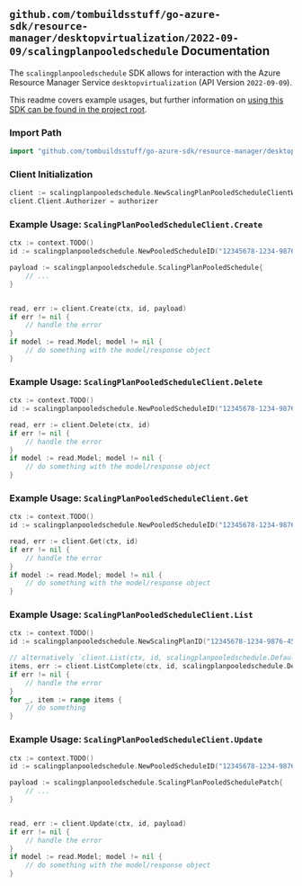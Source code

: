 
## `github.com/tombuildsstuff/go-azure-sdk/resource-manager/desktopvirtualization/2022-09-09/scalingplanpooledschedule` Documentation

The `scalingplanpooledschedule` SDK allows for interaction with the Azure Resource Manager Service `desktopvirtualization` (API Version `2022-09-09`).

This readme covers example usages, but further information on [using this SDK can be found in the project root](https://github.com/tombuildsstuff/go-azure-sdk/tree/main/docs).

### Import Path

```go
import "github.com/tombuildsstuff/go-azure-sdk/resource-manager/desktopvirtualization/2022-09-09/scalingplanpooledschedule"
```


### Client Initialization

```go
client := scalingplanpooledschedule.NewScalingPlanPooledScheduleClientWithBaseURI("https://management.azure.com")
client.Client.Authorizer = authorizer
```


### Example Usage: `ScalingPlanPooledScheduleClient.Create`

```go
ctx := context.TODO()
id := scalingplanpooledschedule.NewPooledScheduleID("12345678-1234-9876-4563-123456789012", "example-resource-group", "scalingPlanValue", "pooledScheduleValue")

payload := scalingplanpooledschedule.ScalingPlanPooledSchedule{
	// ...
}


read, err := client.Create(ctx, id, payload)
if err != nil {
	// handle the error
}
if model := read.Model; model != nil {
	// do something with the model/response object
}
```


### Example Usage: `ScalingPlanPooledScheduleClient.Delete`

```go
ctx := context.TODO()
id := scalingplanpooledschedule.NewPooledScheduleID("12345678-1234-9876-4563-123456789012", "example-resource-group", "scalingPlanValue", "pooledScheduleValue")

read, err := client.Delete(ctx, id)
if err != nil {
	// handle the error
}
if model := read.Model; model != nil {
	// do something with the model/response object
}
```


### Example Usage: `ScalingPlanPooledScheduleClient.Get`

```go
ctx := context.TODO()
id := scalingplanpooledschedule.NewPooledScheduleID("12345678-1234-9876-4563-123456789012", "example-resource-group", "scalingPlanValue", "pooledScheduleValue")

read, err := client.Get(ctx, id)
if err != nil {
	// handle the error
}
if model := read.Model; model != nil {
	// do something with the model/response object
}
```


### Example Usage: `ScalingPlanPooledScheduleClient.List`

```go
ctx := context.TODO()
id := scalingplanpooledschedule.NewScalingPlanID("12345678-1234-9876-4563-123456789012", "example-resource-group", "scalingPlanValue")

// alternatively `client.List(ctx, id, scalingplanpooledschedule.DefaultListOperationOptions())` can be used to do batched pagination
items, err := client.ListComplete(ctx, id, scalingplanpooledschedule.DefaultListOperationOptions())
if err != nil {
	// handle the error
}
for _, item := range items {
	// do something
}
```


### Example Usage: `ScalingPlanPooledScheduleClient.Update`

```go
ctx := context.TODO()
id := scalingplanpooledschedule.NewPooledScheduleID("12345678-1234-9876-4563-123456789012", "example-resource-group", "scalingPlanValue", "pooledScheduleValue")

payload := scalingplanpooledschedule.ScalingPlanPooledSchedulePatch{
	// ...
}


read, err := client.Update(ctx, id, payload)
if err != nil {
	// handle the error
}
if model := read.Model; model != nil {
	// do something with the model/response object
}
```
